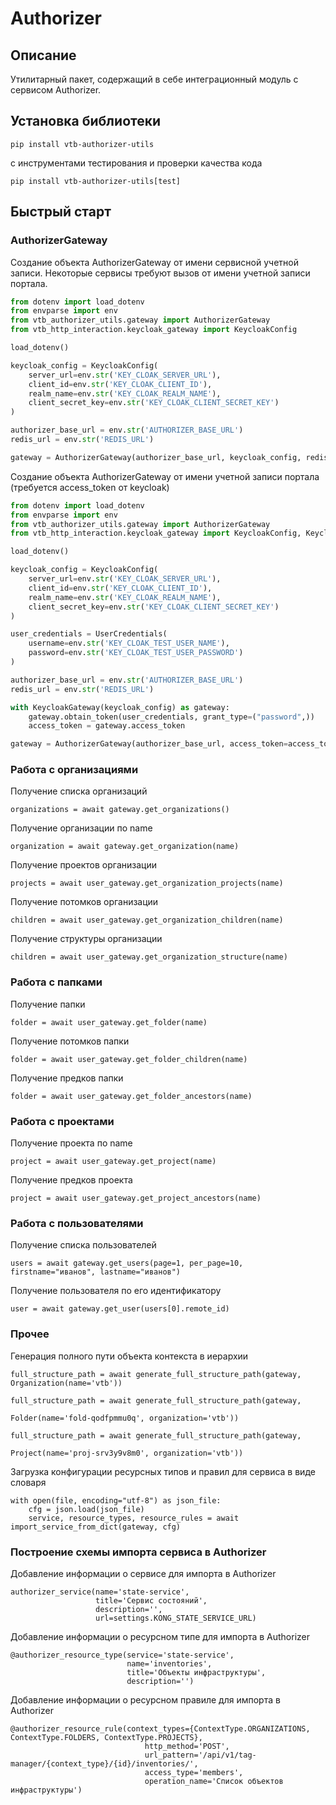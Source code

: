 # Authorizer

## Описание

Утилитарный пакет, содержащий в себе интеграционный модуль с сервисом Authorizer.

## Установка библиотеки

```
pip install vtb-authorizer-utils
```

с инструментами тестирования и проверки качества кода

```
pip install vtb-authorizer-utils[test]
```

## Быстрый старт

### AuthorizerGateway

Создание объекта AuthorizerGateway от имени сервисной учетной записи. Некоторые сервисы требуют вызов от имени учетной
записи портала.

```python
from dotenv import load_dotenv
from envparse import env
from vtb_authorizer_utils.gateway import AuthorizerGateway
from vtb_http_interaction.keycloak_gateway import KeycloakConfig

load_dotenv()

keycloak_config = KeycloakConfig(
    server_url=env.str('KEY_CLOAK_SERVER_URL'),
    client_id=env.str('KEY_CLOAK_CLIENT_ID'),
    realm_name=env.str('KEY_CLOAK_REALM_NAME'),
    client_secret_key=env.str('KEY_CLOAK_CLIENT_SECRET_KEY')
)

authorizer_base_url = env.str('AUTHORIZER_BASE_URL')
redis_url = env.str('REDIS_URL')

gateway = AuthorizerGateway(authorizer_base_url, keycloak_config, redis_url)
```

Создание объекта AuthorizerGateway от имени учетной записи портала (требуется access_token от keycloak)

```python
from dotenv import load_dotenv
from envparse import env
from vtb_authorizer_utils.gateway import AuthorizerGateway
from vtb_http_interaction.keycloak_gateway import KeycloakConfig, KeycloakGateway, UserCredentials

load_dotenv()

keycloak_config = KeycloakConfig(
    server_url=env.str('KEY_CLOAK_SERVER_URL'),
    client_id=env.str('KEY_CLOAK_CLIENT_ID'),
    realm_name=env.str('KEY_CLOAK_REALM_NAME'),
    client_secret_key=env.str('KEY_CLOAK_CLIENT_SECRET_KEY')
)

user_credentials = UserCredentials(
    username=env.str('KEY_CLOAK_TEST_USER_NAME'),
    password=env.str('KEY_CLOAK_TEST_USER_PASSWORD')
)

authorizer_base_url = env.str('AUTHORIZER_BASE_URL')
redis_url = env.str('REDIS_URL')

with KeycloakGateway(keycloak_config) as gateway:
    gateway.obtain_token(user_credentials, grant_type=("password",))
    access_token = gateway.access_token

gateway = AuthorizerGateway(authorizer_base_url, access_token=access_token)
```

### Работа с организациями

Получение списка организаций

```
organizations = await gateway.get_organizations()
```

Получение организации по name

```
organization = await gateway.get_organization(name)
```

Получение проектов организации

```
projects = await user_gateway.get_organization_projects(name)
```

Получение потомков организации

```
children = await user_gateway.get_organization_children(name)
```

Получение структуры организации

```
children = await user_gateway.get_organization_structure(name)
```

### Работа с папками

Получение папки

```
folder = await user_gateway.get_folder(name)
```

Получение потомков папки

```
folder = await user_gateway.get_folder_children(name)
```

Получение предков папки

```
folder = await user_gateway.get_folder_ancestors(name)
```

### Работа с проектами

Получение проекта по name

```
project = await user_gateway.get_project(name)
```

Получение предков проекта

```
project = await user_gateway.get_project_ancestors(name)
```

### Работа с пользователями

Получение списка пользователей

```
users = await gateway.get_users(page=1, per_page=10, firstname="иванов", lastname="иванов")
```

Получение пользователя по его идентификатору

```
user = await gateway.get_user(users[0].remote_id)
```

### Прочее

Генерация полного пути объекта контекста в иерархии

```
full_structure_path = await generate_full_structure_path(gateway, Organization(name='vtb'))

full_structure_path = await generate_full_structure_path(gateway,
                                                             Folder(name='fold-qodfpmmu0q', organization='vtb'))
                                                             
full_structure_path = await generate_full_structure_path(gateway,
                                                             Project(name='proj-srv3y9v8m0', organization='vtb'))
```

Загрузка конфигурации ресурсных типов и правил для сервиса в виде словаря

```
with open(file, encoding="utf-8") as json_file:
    cfg = json.load(json_file)
    service, resource_types, resource_rules = await import_service_from_dict(gateway, cfg)
```

### Построение схемы импорта сервиса в Authorizer

Добавление информации о сервисе для импорта в Authorizer

```
authorizer_service(name='state-service',
                   title='Сервис состояний',
                   description='',
                   url=settings.KONG_STATE_SERVICE_URL)
```

Добавление информации о ресурсном типе для импорта в Authorizer

```
@authorizer_resource_type(service='state-service',
                          name='inventories',
                          title='Объекты инфраструктуры',
                          description='')
```

Добавление информации о ресурсном правиле для импорта в Authorizer

```
@authorizer_resource_rule(context_types={ContextType.ORGANIZATIONS, ContextType.FOLDERS, ContextType.PROJECTS},
                              http_method='POST',
                              url_pattern='/api/v1/tag-manager/{context_type}/{id}/inventories/',
                              access_type='members',
                              operation_name='Список объектов инфраструктуры')
```